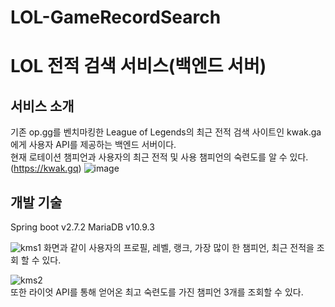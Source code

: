 # LOL-GameRecordSearch
# LOL 전적 검색 서비스(백엔드 서버)
## 서비스 소개
기존 op.gg를 벤치마킹한 League of Legends의 최근 전적 검색 사이트인 kwak.ga에게 사용자 API를 제공하는 백엔드 서버이다.  
현재 로테이션 챔피언과 사용자의 최근 전적 및 사용 챔피언의 숙련도를 알 수 있다.  
(https://kwak.gq)
![image](https://user-images.githubusercontent.com/75034782/195867033-39dc5e4f-f0ca-4011-a82e-8960f5a99cbe.png)


## 개발 기술
Spring boot v2.7.2
MariaDB v10.9.3

![kms1](https://user-images.githubusercontent.com/75034782/198262651-021f2c6c-305f-4fa0-baf3-578f44c55754.png)
화면과 같이 사용자의 프로필, 레벨, 랭크, 가장 많이 한 챔피언, 최근 전적을 조회 할 수 있다.


![kms2](https://user-images.githubusercontent.com/75034782/198266364-c458a022-2f55-4bab-ab24-b0731c9cb539.png)</br>
또한 라이엇 API를 통해 얻어온 최고 숙련도를 가진 챔피언 3개를 조회할 수 있다.
